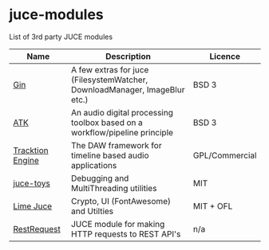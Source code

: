 # juce-modules

List of 3rd party JUCE modules

| Name          | Description   | Licence       |
| ------------- | ------------- | ------------- |
| [Gin](https://github.com/FigBug/Gin) | A few extras for juce (FilesystemWatcher, DownloadManager, ImageBlur etc.) | BSD 3 |
| [ATK](https://github.com/mbrucher/AudioTK) | An audio digital processing toolbox based on a workflow/pipeline principle | BSD 3 |
| [Tracktion Engine](https://github.com/Tracktion/tracktion_engine) | The DAW framework for timeline based audio applications | GPL/Commercial |
| [juce-toys](https://github.com/jcredland/juce-toys) | Debugging and MultiThreading utilities | MIT |
| [Lime Juce](https://github.com/jcredland/jcf_lime_juce) | Crypto, UI (FontAwesome) and Utilties | MIT + OFL |
| [RestRequest](https://github.com/adamski/RestRequest) | JUCE module for making HTTP requests to REST API's | n/a |
